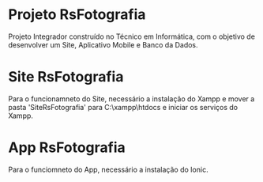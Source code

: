 # Projeto RsFotografia
Projeto Integrador construído no Técnico em Informática, com o objetivo de desenvolver um Site, Aplicativo Mobile e Banco da Dados.

# Site RsFotografia
Para o funcionamneto do Site, necessário a instalação do Xampp e mover a pasta 'SiteRsFotografia' para C:\xampp\htdocs e iniciar os serviços do Xampp.

# App RsFotografia
Para o funciomneto do App, necessário a instalação do Ionic.
